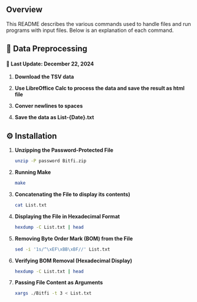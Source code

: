 ## Overview

This README describes the various commands used to handle files and run programs with input files. Below is an explanation of each command.





## 🔌 Data Preprocessing

#### 📅 Last Update: December 22, 2024

1. **Download the TSV data**  

2. **Use LibreOffice Calc to process the data and save the result as html file**  

3. **Conver newlines to spaces**  

4. **Save the data as List-{Date}.txt**  





## ⚙️ Installation

1. **Unzipping the Password-Protected File**  

   ```bash
   unzip -P password Bitfi.zip
   ```

2. **Running Make**  

   ```bash
   make
   ```

3. **Concatenating the File to display its contents)**  

   ```bash
   cat List.txt
   ```

4. **Displaying the File in Hexadecimal Format**  

   ```bash
   hexdump -C List.txt | head
   ```

5. **Removing Byte Order Mark (BOM) from the File**  

   ```bash
   sed -i '1s/^\xEF\xBB\xBF//' List.txt
   ```

6. **Verifying BOM Removal (Hexadecimal Display)** 

   ```bash
   hexdump -C List.txt | head
   ```

7. **Passing File Content as Arguments**  

   ```bash
   xargs ./Bitfi -t 3 < List.txt
   ```
